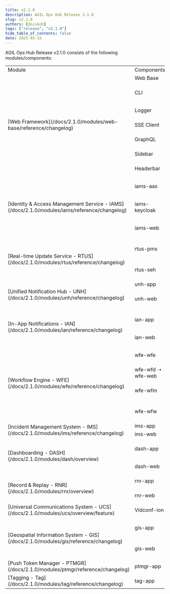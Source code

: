 ```yaml
---
title: v2.1.0
description: AGIL Ops Hub Release 2.1.0
slug: v2.1.0
authors: [doiskoh]
tags: ["release", "v2.1.0"]
hide_table_of_contents: false
date: 2025-05-15
---
```


AGIL Ops Hub Release v2.1.0 consists of the following modules/components:

<table>
    <tr>
        <td width="40%" > Module </td>
        <td width="30%" > Components </td>
        <td width="30%" > Version </td>
    </tr>
    <!-- Web Framework -->    
    <tr>
        <td rowspan="7" >[Web Framework](/docs/2.1.0/modules/web-base/reference/changelog)</td>
        <td>Web Base</td>
        <td>v2.0.0</td>
    </tr>
    <tr>
        <td>CLI</td>
        <td>v1.0.3 ➝ v2.2.3</td>
    </tr>
    <tr>
        <td>Logger</td>
        <td>🆕 v1.0.3</td>
    </tr>
    <tr>
        <td>SSE Client</td>
        <td>🆕 v1.1.0</td>
    </tr>
    <tr>
        <td>GraphQL</td>
        <td>🆕 v1.1.0</td>
    </tr>
    <tr>
        <td>Sidebar</td>
        <td>🆕 v1.1.2</td>
    </tr>
    <tr>
        <td>Headerbar</td>
        <td>🆕 v1.1.1</td>
    </tr>
    <!-- IAMS -->
    <tr>
        <td rowspan="3" >[Identity & Access Management Service - IAMS](/docs/2.1.0/modules/iams/reference/changelog)</td>
        <td>iams-aas</td>
        <td>v1.0.0 ➝ v1.1.0</td>
    </tr>
    <tr>
        <td>iams-keycloak</td>
        <td>v1.0.0 ➝ v1.1.0</td>
    </tr>
    <tr>
        <td>iams-web</td>
        <td>v1.2.0 ➝ v1.2.4</td>
    </tr>
    <!-- RTUS -->
    <tr>
        <td rowspan="2" >[Real-time Update Service - RTUS](/docs/2.1.0/modules/rtus/reference/changelog)</td>
        <td>rtus-pms</td>
        <td>v1.0.0 ➝ v1.1.0</td>
    </tr>
    <tr>
        <td>rtus-seh</td>
        <td>v1.0.0 ➝ v1.1.0</td>
    </tr>
    <!-- UNH -->
    <tr>
        <td rowspan="2" >[Unified Notification Hub - UNH](/docs/2.1.0/modules/unh/reference/changelog)</td>
        <td>unh-app</td>
        <td>v1.0.0</td>
    </tr>
    <tr>
        <td>unh-web</td>
        <td>v1.0.0 ➝ v1.0.2</td>
    </tr>
    <!-- IAN -->
    <tr>
        <td rowspan="2" >[In-App Notifications - IAN](/docs/2.1.0/modules/ian/reference/changelog)</td>
        <td>ian-app</td>
        <td>v1.0.0 ➝ v1.0.1</td>
    </tr>
    <tr>
        <td>ian-web</td>
        <td>🆕 v1.0.4</td>
    </tr>
    <!-- WFE -->
    <tr>
        <td rowspan="4" >[Workflow Engine - WFE](/docs/2.1.0/modules/wfe/reference/changelog)</td>
        <td>wfe-wfe</td>
        <td>v2.0.0 ➝ v2.0.1</td>
    </tr>
    <tr>
        <td>wfe-wfd ➝ wfe-web</td>
        <td>v2.0.0</td>
    </tr>
    <tr>
        <td>wfe-wfm</td>
        <td>v2.0.0 ➝ v2.0.1</td>
    </tr>
    <tr>
        <td>wfe-wfw</td>
        <td>v2.0.0 ➝ v2.0.1</td>
    </tr>
    <!-- IMS -->
    <tr>
        <td rowspan="2" >[Incident Management System - IMS](/docs/2.1.0/modules/ims/reference/changelog)</td>
        <td>ims-app</td>
        <td>v2.0.0</td>
    </tr>
    <tr>
        <td>ims-web</td>
        <td>v1.0.0</td>
    </tr>
    <!-- DASH -->
    <tr>
        <td rowspan="2">[Dashboarding - DASH](/docs/2.1.0/modules/dash/overview)</td>
        <td>dash-app</td>
        <td>v1.0.0-pre ➝ v1.0.0</td>
    </tr>
    <tr>
        <td>dash-web</td>
        <td>🆕 v2.0.0</td>
    </tr>
    <!-- RNR -->
    <tr>
        <td rowspan="2">[Record & Replay - RNR](/docs/2.1.0/modules/rnr/overview)</td>
        <td>rnr-app</td>
        <td>🆕 v2.1.0</td>
    </tr>
    <tr>
        <td>rnr-web</td>
        <td>🆕 v1.0.0</td>
    </tr>
    <!-- UCS -->
    <tr>
        <td>[Universal Communications System - UCS](/docs/2.1.0/modules/ucs/overview/feature)</td>
        <td>Vidconf-ion</td>
        <td>🆕 v2.0.0</td>
    </tr>
    <!-- GIS -->
    <tr>
        <td rowspan="2" >[Geospatial Information System - GIS](/docs/2.1.0/modules/gis/reference/changelog)</td>
        <td>gis-app</td>
        <td>v1.0.0 ➝ v2.0.0</td>
    </tr>
    <tr>
        <td>gis-web</td>
        <td>v1.0.0 ➝ v1.1.0</td>
    </tr>
    <!-- PTMGR -->
    <tr>
        <td>[Push Token Manager - PTMGR](/docs/2.1.0/modules/ptmgr/reference/changelog)</td>
        <td>ptmgr-app</td>
        <td>v1.0.0</td>
    </tr>
    <!-- TAG -->
    <tr>
        <td>[Tagging - Tag](/docs/2.1.0/modules/tag/reference/changelog)</td>
        <td>tag-app</td>
        <td>🆕 v1.0.0</td>
    </tr>
</table>
